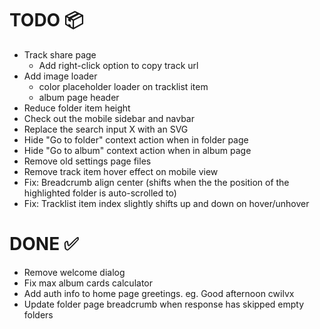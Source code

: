 # TODO 📦
- Track share page
    - Add right-click option to copy track url
- Add image loader
    - color placeholder loader on tracklist item
    - album page header
- Reduce folder item height
- Check out the mobile sidebar and navbar
- Replace the search input X with an SVG
- Hide "Go to folder" context action when in folder page
- Hide "Go to album" context action when in album page
- Remove old settings page files
- Remove track item hover effect on mobile view
- Fix: Breadcrumb align center (shifts when the the position of the highlighted folder is auto-scrolled to)
- Fix: Tracklist item index slightly shifts up and down on hover/unhover

# DONE ✅
- Remove welcome dialog
- Fix max album cards calculator
- Add auth info to home page greetings. eg. Good afternoon cwilvx
- Update folder page breadcrumb when response has skipped empty folders